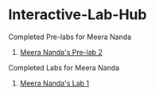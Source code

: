 # Interactive-Lab-Hub

Completed Pre-labs for Meera Nanda
1. [Meera Nanda's Pre-lab 2](//github.com/meerananda/IDD-Fa19-PreLab2)

Completed Labs for Meera Nanda

1. [Meera Nanda's Lab 1](//github.com/meerananda/IDD-Fa18-Lab1)
